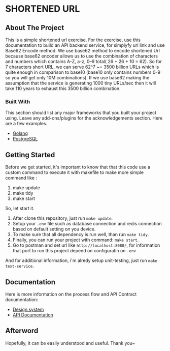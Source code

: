 # SHORTENED URL
<!-- ABOUT THE PROJECT -->
## About The Project

This is a simple shortened url exercise. 
For the exercise, use this documentation to build an API backend service, for simplyfy url link and use Base62 Encode method.
We use base62 method to encode shortened Url because base62 encoder allows us to use the combination of characters and numbers which contains A-Z, a-z, 0–9 total( 26 + 26 + 10 = 62). So for 7 characters short URL, we can serve 62^7 ~= 3500 billion URLs which is quite enough in comparison to base10 (base10 only contains numbers 0-9 so you will get only 10M combinations). If we use base62 making the assumption that the service is generating 1000 tiny URLs/sec then it will take 110 years to exhaust this 3500 billion combination.

### Built With

This section should list any major frameworks that you built your project using. Leave any add-ons/plugins for the acknowledgements section. Here are a few examples.
* [Golang](https://golang.com)
* [PostgreSQL](https://www.postgresql.org/)

<!-- GETTING STARTED -->
## Getting Started
Before we get started, it's important to know that that this code use a custom command to execute it with makefile to make more simple command like :
1. make update
2. make tidy
3. make start

So, let start it.
1. After clone this repository, just run `make update`.
2. Setup your `.env` file such as database connection and redis connection based on default setting on you device.
3. To make sure that all dependency is run well, than run `make tidy`.
4. Finally, you can run your project with command: `make start`.
5. Go to postman and set url like `http://localhost:8080/`, for information that port to run this project depend on configuratin on `.env`

And for additional information, i'm alredy setup unit-testing, just run `make test-service`.

## Documentation
Here is more information on the process flow and API Contract documentation:

* [Design system](https://docs.google.com/document/d/1PJ8AfhajSWCDgJUYy2092ffP2mMWHwsBfnMpVwGOE9c/edit?usp=sharing)
* [API Documentation](https://drive.google.com/file/d/1XeyXzBdDUOTNr0s_Tv283F80RnbPi6Ss/view?usp=sharing)

## Afterword
Hopefully, it can be easily understood and useful. Thank you~
